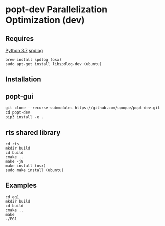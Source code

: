 # popt-dev Parallelization Optimization (dev)

## Requires

[Python 3.7](https://www.python.org/downloads/release/python-376/)
[spdlog](https://github.com/gabime/spdlog)

```shell
brew install spdlog (osx)
sudo apt-get install libspdlog-dev (ubuntu)
```

## Installation

## popt-gui

```shell
git clone --recurse-submodules https://github.com/upoque/popt-dev.git
cd popt-dev
pip3 install -e .
```

## rts shared library

```shell
cd rts
mkdir build
cd build
cmake ..
make -j8
make install (osx)
sudo make install (ubuntu)
```

## Examples

```shell
cd eg1
mkdir build
cd build
cmake ..
make
./EG1
```
